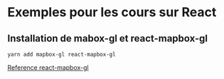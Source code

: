 # Exemples pour les cours sur React

## Installation de mabox-gl et react-mapbox-gl
```yarn add mapbox-gl react-mapbox-gl```

[Reference react-mapbox-gl](https://github.com/alex3165/react-mapbox-gl)

